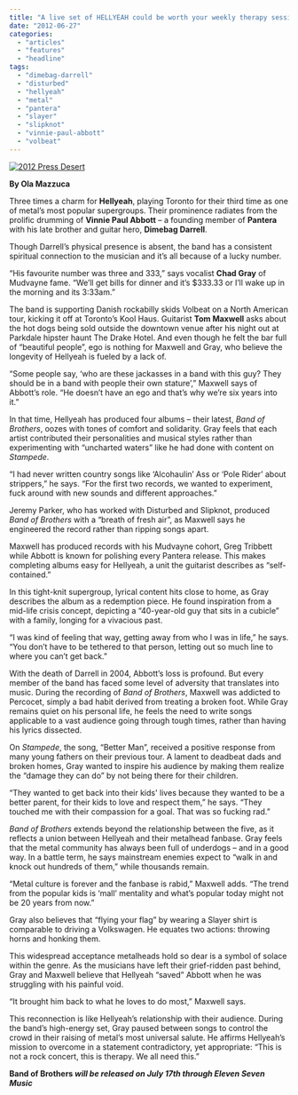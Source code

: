 ```yaml
---
title: "A live set of HELLYEAH could be worth your weekly therapy session"
date: "2012-06-27"
categories: 
  - "articles"
  - "features"
  - "headline"
tags: 
  - "dimebag-darrell"
  - "disturbed"
  - "hellyeah"
  - "metal"
  - "pantera"
  - "slayer"
  - "slipknot"
  - "vinnie-paul-abbott"
  - "volbeat"
---
```


[![](http://www.hellbound.ca/wp-content/uploads/2012/06/2012-Press-Desert-590x588.jpg "2012 Press Desert")](http://www.hellbound.ca/2012/06/a-live-set-of-hellyeah-could-be-worth-your-weekly-therapy-session/2012-press-desert/)

**By Ola Mazzuca**

Three times a charm for **Hellyeah**, playing Toronto for their third time as one of metal’s most popular supergroups. Their prominence radiates from the prolific drumming of **Vinnie Paul Abbott** – a founding member of **Pantera** with his late brother and guitar hero, **Dimebag Darrell**.

Though Darrell’s physical presence is absent, the band has a consistent spiritual connection to the musician and it’s all because of a lucky number.

“His favourite number was three and 333,” says vocalist **Chad Gray** of Mudvayne fame. “We’ll get bills for dinner and it’s $333.33 or I’ll wake up in the morning and its 3:33am.”

The band is supporting Danish rockabilly skids Volbeat on a North American tour, kicking it off at Toronto’s Kool Haus. Guitarist **Tom Maxwell** asks about the hot dogs being sold outside the downtown venue after his night out at Parkdale hipster haunt The Drake Hotel. And even though he felt the bar full of “beautiful people”, ego is nothing for Maxwell and Gray, who believe the longevity of Hellyeah is fueled by a lack of.

“Some people say, ‘who are these jackasses in a band with this guy? They should be in a band with people their own stature’,” Maxwell says of Abbott’s role. “He doesn’t have an ego and that’s why we’re six years into it.”

In that time, Hellyeah has produced four albums – their latest, _Band of Brothers_, oozes with tones of comfort and solidarity. Gray feels that each artist contributed their personalities and musical styles rather than experimenting with “uncharted waters” like he had done with content on _Stampede_.

“I had never written country songs like ‘Alcohaulin’ Ass or ‘Pole Rider’ about strippers,” he says. “For the first two records, we wanted to experiment, fuck around with new sounds and different approaches.”

Jeremy Parker, who has worked with Disturbed and Slipknot, produced _Band of Brothers_ with a “breath of fresh air”, as Maxwell says he engineered the record rather than ripping songs apart.

Maxwell has produced records with his Mudvayne cohort, Greg Tribbett while Abbott is known for polishing every Pantera release. This makes completing albums easy for Hellyeah, a unit the guitarist describes as “self-contained.”

In this tight-knit supergroup, lyrical content hits close to home, as Gray describes the album as a redemption piece. He found inspiration from a mid-life crisis concept, depicting a “40-year-old guy that sits in a cubicle” with a family, longing for a vivacious past.

“I was kind of feeling that way, getting away from who I was in life,” he says. “You don’t have to be tethered to that person, letting out so much line to where you can’t get back.”

With the death of Darrell in 2004, Abbott’s loss is profound. But every member of the band has faced some level of adversity that translates into music. During the recording of _Band of Brothers_, Maxwell was addicted to Percocet, simply a bad habit derived from treating a broken foot. While Gray remains quiet on his personal life, he feels the need to write songs applicable to a vast audience going through tough times, rather than having his lyrics dissected.

On _Stampede_, the song, “Better Man”, received a positive response from many young fathers on their previous tour. A lament to deadbeat dads and broken homes, Gray wanted to inspire his audience by making them realize the “damage they can do” by not being there for their children.

“They wanted to get back into their kids' lives because they wanted to be a better parent, for their kids to love and respect them,” he says. “They touched me with their compassion for a goal. That was so fucking rad.”

_Band of Brothers_ extends beyond the relationship between the five, as it reflects a union between Hellyeah and their metalhead fanbase. Gray feels that the metal community has always been full of underdogs – and in a good way. In a battle term, he says mainstream enemies expect to “walk in and knock out hundreds of them,” while thousands remain.

“Metal culture is forever and the fanbase is rabid,” Maxwell adds. “The trend from the popular kids is ‘mall’ mentality and what’s popular today might not be 20 years from now.”

Gray also believes that “flying your flag” by wearing a Slayer shirt is comparable to driving a Volkswagen. He equates two actions: throwing horns and honking them.

This widespread acceptance metalheads hold so dear is a symbol of solace within the genre. As the musicians have left their grief-ridden past behind, Gray and Maxwell believe that Hellyeah “saved” Abbott when he was struggling with his painful void.

“It brought him back to what he loves to do most,” Maxwell says.

This reconnection is like Hellyeah’s relationship with their audience. During the band’s high-energy set, Gray paused between songs to control the crowd in their raising of metal’s most universal salute. He affirms Hellyeah’s mission to overcome in a statement contradictory, yet appropriate: “This is not a rock concert, this is therapy. We all need this.”

**Band of Brothers _will be released on July 17th through Eleven Seven Music_**
